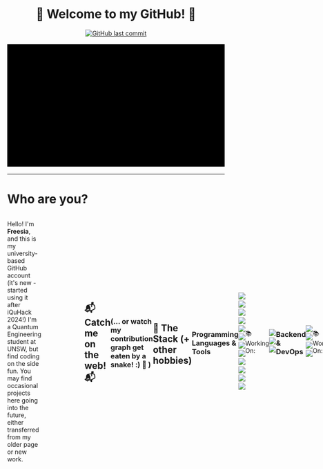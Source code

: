 <div align="center">
  <h1>👋 Welcome to my GitHub! 👋</h1>
  <a href="https://github.com/freesiagaul/freesiagaul/commits/main/">
    <img alt="GitHub last commit" src="https://img.shields.io/github/last-commit/freesiagaul/freesiagaul">
  </a>
  <br><br>
  <!-- I love these gifs so much -->
  <img src="ascii-jump.gif" alt="ASCII Jump GIF">
</div>

---

<h1 align="left">Who are you?</h1>
<div style="display: flex; align-items: center;">
  <p align="left" style="margin-right: 100px;">
    Hello! I'm <strong>Freesia</strong>, and this is my university-based GitHub account (it's new - started using it after iQuHack 2024!) 
    I'm a Quantum Engineering student at UNSW, but find coding on the side fun. 
    You may find occasional projects here going into the future, either transferred from my older page or new work.
  </p>
<h2 align="left">📬 Catch me on the web! 📬</h2>
<p align="left">
  <a href="http://linkedin.com/in/freesia-g" target="_blank">
    <img align="center" src="LinkedIn.png" alt="LinkedIn Profile" height="30">
  </a>
  <a href="https://app.daily.dev/freesia" target="_blank">
    <img align="center" src="daily-dev.png" alt="Daily.dev Profile" height="30">
  </a>
</p>

<h3 align="left">(... or watch my contribution graph get eaten by a snake! :) 🐍 )</h3>

<!-- add dark mode when bothered -->
![Snake animation](https://github.com/freesiagaul/freesiagaul/blob/output/github-snake.svg)

---
## 🥞 The Stack (+ other hobbies)

### Programming Languages & Tools
<!-- I've added ratings to my languages because you're always learning more things. Note: I don't give myself 10's -->
<p align="left">
  <!-- C: 7/10 -->
  <img src="https://img.shields.io/badge/C-%2300599C.svg?style=flat&logo=c&logoColor=white">
    <!-- C++: 6/10 -->
  <img src="https://img.shields.io/badge/C++-%2300599C.svg?style=flat&logo=cplusplus&logoColor=white">
    <!-- Python: 9/10 (my comfort language) -->
  <img src="https://img.shields.io/badge/Python-%2314354C.svg?style=flat&logo=python&logoColor=white">
    <!-- JS: 7/10 -->
  <img src="https://img.shields.io/badge/JavaScript-%23F7DF1E.svg?style=flat&logo=javascript&logoColor=black">
    <!-- HTML: 9/10 -->
  <img src="https://img.shields.io/badge/HTML5-%23E34F26.svg?style=flat&logo=html5&logoColor=white">
    <!-- CSS: 8/10 now that its been updated to be more dynamic I don't have it all down and sometimes
      do things in JS that were possible in CSS3 accidentally -->
  <img src="https://img.shields.io/badge/CSS3-%231572B6.svg?style=flat&logo=css3&logoColor=white">
   <!-- Bash: 9/10 -->
  <img src="https://img.shields.io/badge/Bash-%234EAA25.svg?style=flat&logo=gnubash&logoColor=white">
  <!-- UNIX: 7/10 -->
  <img src="https://img.shields.io/badge/Unix-%23D21111.svg?style=flat&logo=unix&logoColor=white">
  <img src="https://img.shields.io/badge/Git-%23F05032.svg?style=flat&logo=git&logoColor=white">
  <!-- C#: 5/10 From game dev and the quantum libraries Q#; I am totally out of practice but can still read 
  it pretty well. I want to revisit it with a project so that I can recall things again. -->
  <img src="https://img.shields.io/badge/C%23-%239239EF.svg?style=flat&logo=csharp&logoColor=white">
  <!-- SQL: 6/10  -->
  <img src="https://img.shields.io/badge/SQL-%2300758F.svg?style=flat&logo=postgresql&logoColor=white">
  <!-- nvim: 8/10 - on the journey to never use a mouse again -->
  <img src="https://img.shields.io/badge/Neovim-%2357A143.svg?style=flat&logo=neovim&logoColor=white">
</p>
📚 Working On:
<p align="left">
    <!-- Ruby: 3/10 - learning. Very interested in making a spinoff of or contributing to SciRate 
    which is largely Ruby based -->
  <img src="https://img.shields.io/badge/Ruby-%23CC342D.svg?style=flat&logo=ruby&logoColor=white">
  <!-- Rust: 4/10 - need to do a proper project with it before I can say i'm any good. I could be
  totally dunning-krugering myself here -->
  <img src="https://img.shields.io/badge/Rust-%2347875A.svg?style=flat&logo=rust&logoColor=white">
   <!-- RISC-V: 4/10 - same reason as Rust -->
  <img src="https://img.shields.io/badge/RISC%20V-%23F6A800.svg?style=flat&logo=riscv&logoColor=white">
</p>

---

### Backend & DevOps
<p align="left">
    <img src="https://img.shields.io/badge/Django-%23092E20.svg?style=flat&logo=django&logoColor=white">
    <img src="https://img.shields.io/badge/Docker-%232496ED.svg?style=flat&logo=docker&logoColor=white">
    <img src="https://img.shields.io/badge/Kubernetes-%23326CE5.svg?style=flat&logo=kubernetes&logoColor=white">
    <img src="https://img.shields.io/badge/Linode-%2300A95C.svg?style=flat&logo=linode&logoColor=white">
</p>
📚 Working On:
<p align="left">
    <img src="https://img.shields.io/badge/CCNA-%2300B5D8.svg?style=flat&logo=cisco&logoColor=white">
    <img src="https://img.shields.io/badge/Kali%20Linux-%23A1A1A1.svg?style=flat&logo=kali&logoColor=white">
</p>

---

### Hardware & IoT
<p align="left">
    <img src="https://img.shields.io/badge/Raspberry%20Pi-%23A22846.svg?style=flat&logo=raspberrypi&logoColor=white">
    <img src="https://img.shields.io/badge/Arduino-%2300979D.svg?style=flat&logo=arduino&logoColor=white">
</p>
📚 Working On:
<p align="left">
    <img src="https://img.shields.io/badge/Zephyr-%231D3140.svg?style=flat&logo=zephyrproject&logoColor=white">
    <img src="https://img.shields.io/badge/LoRa-%231D2A6E.svg?style=flat&logo=lorawan&logoColor=white">
    <img src="https://img.shields.io/badge/Zigbee-%235E91C5.svg?style=flat&logo=zigbee&logoColor=white">
</p>

---

### Frontend Development
<p align="left">
    <img src="https://img.shields.io/badge/React-%2361DAFB.svg?style=flat&logo=react&logoColor=black">
    <span>(I need to work on this - still in the learning stage 😵)</span>
</p>

---

### 3D Printing & Design
<p align="left">
    <img src="https://img.shields.io/badge/Prusa%20Mk3%20i3-%23FF6719.svg?style=flat&logo=3dprinting&logoColor=white">
    <img src="https://img.shields.io/badge/Ender%203-%23008C8C.svg?style=flat&logo=3dprinting&logoColor=white">
    <img src="https://img.shields.io/badge/Blender-%23F5792A.svg?style=flat&logo=blender&logoColor=white">
    <img src="https://img.shields.io/badge/Fusion%20360-%2300A9E5.svg?style=flat&logo=fusion360&logoColor=white">
    (On a bit of a hiatus)
</p>

---

### PCB Design
<p align="left">
    <img src="https://img.shields.io/badge/Altium%20Designer-%23008A93.svg?style=flat&logo=altiumdesigner&logoColor=white">
    <img src="https://img.shields.io/badge/EasyEDA-%2348A9E6.svg?style=flat&logo=easyeda&logoColor=white">
   (Still have a ways to go to call myself 'good' here 😆)
</p>

---

### OS's (Locally)
<p align="left">
    <img src="https://img.shields.io/badge/Windows-%23008CFF.svg?style=flat&logo=windows&logoColor=white">
    <img src="https://img.shields.io/badge/Ubuntu-%23E95420.svg?style=flat&logo=ubuntu&logoColor=white">
    <img src="https://img.shields.io/badge/Raspberry%20Pi%20OS-%23C92D1F.svg?style=flat&logo=raspberrypi&logoColor=white">
    <img src="https://img.shields.io/badge/NixOS-%232D2D2D.svg?style=flat&logo=nixos&logoColor=white">
    <img src="https://img.shields.io/badge/Tails-%23453378.svg?style=flat&logo=tails&logoColor=white">
</p>

### Quantum 
<p align="left">
    <img src="https://img.shields.io/badge/Cirq-%23009C8C.svg?style=flat&logo=quantum&logoColor=white">
    <img src="https://img.shields.io/badge/Qiskit-%231F2C6A.svg?style=flat&logo=qiskit&logoColor=white">
    <img src="https://img.shields.io/badge/QSharp-%233D6A8C.svg?style=flat&logo=qsharp&logoColor=white">
    <br> (Used these under the context of Quantum work) <br>
    <img src="https://img.shields.io/badge/IBM%20Cloud-%231F2C6A.svg?style=flat&logo=ibm&logoColor=white">
    <img src="https://img.shields.io/badge/Microsoft%20Azure-%23007FFF.svg?style=flat&logo=microsoftazure&logoColor=white">
</p>

---



